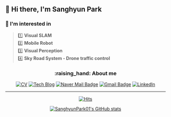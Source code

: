 ## 👋 Hi there, I'm Sanghyun Park

### :mag_right: **I'm interested in** 
> :one: **Visual SLAM**  
> :two: **Mobile Robot**   
> :three: **Visual Perception**  
> :four: **Sky Road System - Drone traffic control**  
<h3 align=center>
:raising_hand: About me  
</h3>
<div align=center>
  
[![CV](http://img.shields.io/badge/-CV-black?style=flat-square&logo=github&link=https://github.com/SanghyunPark01/SanghyunPark_CV/blob/main/Awesome_CV.pdf)](https://github.com/SanghyunPark01/SanghyunPark_CV/blob/main/My_Awesome_CV.pdf)
[![Tech Blog](http://img.shields.io/badge/-Tech%20blog-black?style=flat-square&logo=github&link=https://sanghyunpark01.github.io/)](https://sanghyunpark01.github.io/)
[![Naver Mail Badge](https://img.shields.io/badge/Mail-03C75A?style=flat-square&logo=Naver&logoColor=white&link=mailto:pash0302@naver.com)](mailto:pash0302@naver.com)
[![Gmail Badge](https://img.shields.io/badge/Gmail-d14836?style=flat-square&logo=Gmail&logoColor=white&link=mailto:pash0302@gmail.com)](mailto:pash0302@gmail.com)
[![LinkedIn](https://img.shields.io/badge/-LinkedIn-0077b5?style=flat-square&logo=linkedin&logoColor=white&link=https://www.linkedin.com/in/%EC%83%81%ED%98%84-%EB%B0%95-02bbb4247/)](https://www.linkedin.com/in/%EC%83%81%ED%98%84-%EB%B0%95-02bbb4247/)
</div>

---
<div align=center>
  
[![Hits](https://hits.seeyoufarm.com/api/count/incr/badge.svg?url=https%3A%2F%2Fgithub.com%2FSanghyunPark01&count_bg=%235D81E7&title_bg=%23000000&icon=&icon_color=%23FFFFFF&title=hits&edge_flat=false)](https://hits.seeyoufarm.com)
  
[![SanghyunPark01's GitHub stats](https://github-readme-stats.vercel.app/api?username=SanghyunPark01)](https://github.com/anuraghazra/github-readme-stats)
</div>




<!--
**SanghyunPark01/SanghyunPark01** is a ✨ _special_ ✨ repository because its `README.md` (this file) appears on your GitHub profile.

Here are some ideas to get you started:

- 🔭 I’m currently working on ...
- 🌱 I’m currently learning ...
- 👯 I’m looking to collaborate on ...
- 🤔 I’m looking for help with ...
- 💬 Ask me about ...
- 📫 How to reach me: ...
- 😄 Pronouns: ...
- ⚡ Fun fact: ...
-->
